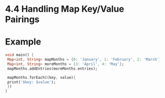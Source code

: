 # 4.4 Handling Map Key/Value Pairings

# Example

```dart
void main() {
 Map<int, String> mapMonths = {0: 'January', 1: 'February', 2: 'March'};
 Map<int, String> moreMonths = {3: 'April', 4: 'May'};
 mapMonths.addEntries(moreMonths.entries);

 mapMonths.forEach((key, value){
 print('$key: $value');
 })
}
```
